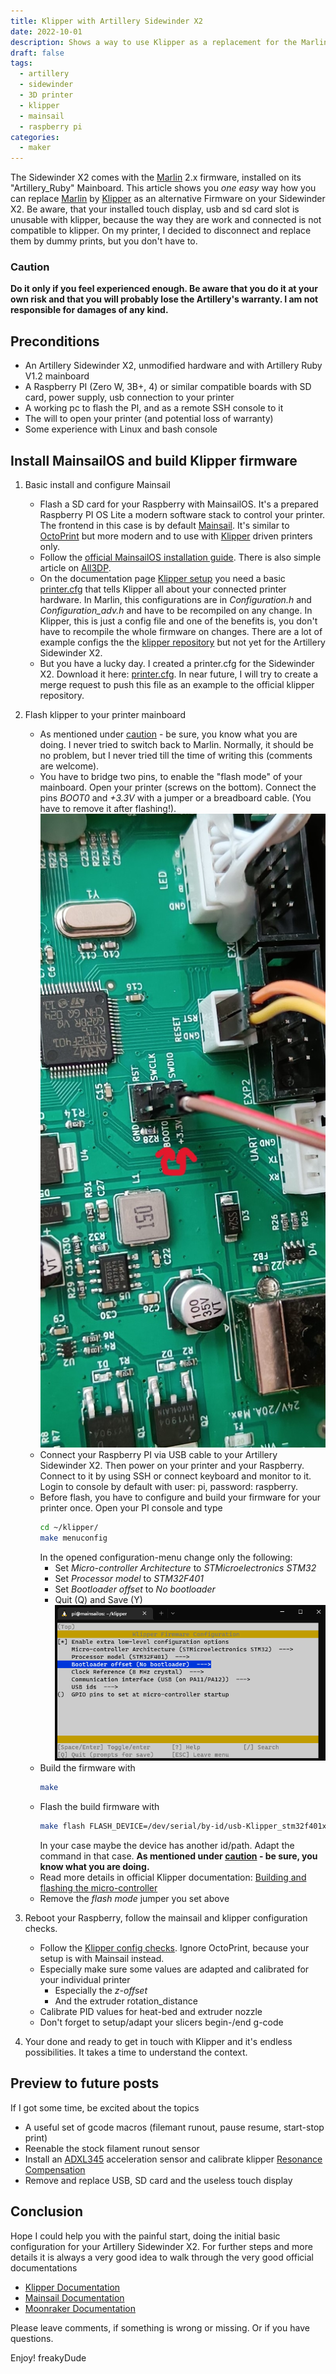 ```yaml
---
title: Klipper with Artillery Sidewinder X2
date: 2022-10-01
description: Shows a way to use Klipper as a replacement for the Marlin firmware with your Sidewinder X2
draft: false
tags: 
  - artillery
  - sidewinder
  - 3D printer
  - klipper
  - mainsail
  - raspberry pi
categories:
  - maker
---
```


The Sidewinder X2 comes with the [Marlin](https://marlinfw.org/) 2.x firmware, installed on its "Artillery_Ruby" Mainboard. This article shows you *one easy* way how you can replace [Marlin](https://marlinfw.org/) by [Klipper](https://www.klipper3d.org/) as an alternative Firmware on your Sidewinder X2. 
Be aware, that your installed touch display, usb and sd card slot is unusable with klipper, because the way they are work and connected is not compatible to klipper. On my printer, I decided to disconnect and replace them by dummy prints, but you don't have to.

### Caution 
**Do it only if you feel experienced enough. Be aware that you do it at your own risk and that you will probably lose the Artillery's warranty. I am not responsible for damages of any kind.**

## Preconditions
- An Artillery Sidewinder X2, unmodified hardware and with Artillery Ruby V1.2 mainboard
- A Raspberry PI (Zero W, 3B+, 4) or similar compatible boards with SD card, power supply, usb connection to your printer
- A working pc to flash the PI, and as a remote SSH console to it
- The will to open your printer (and potential loss of warranty)
- Some experience with Linux and bash console 

## Install MainsailOS and build Klipper firmware

1. Basic install and configure Mainsail

   - Flash a SD card for your Raspberry with MainsailOS. It's a prepared Raspberry PI OS Lite a modern software stack to control your printer. The frontend in this case is by default [Mainsail](https://docs.mainsail.xyz/). It's similar to [OctoPrint](https://octoprint.org/) but more modern and to use with [Klipper](https://www.klipper3d.org/) driven printers only. 
   - Follow the [official MainsailOS installation guide](https://docs.mainsail.xyz/setup/mainsail-os). There is also simple article on [All3DP](https://all3dp.com/2/mainsailos-simply-explained/).
   - On the documentation page [Klipper setup](https://docs.mainsail.xyz/setup/mainsailos/klipper-setup) you need a basic [printer.cfg](https://github.com/freakydude/klipper/blob/swx2-example/config/printer-artillery-sidewinder-x2-2022.cfg) that tells Klipper all about your connected printer hardware. In Marlin, this configurations are in *Configuration.h* and *Configuration_adv.h* and have to be recompiled on any change. In Klipper, this is just a config file and one of the benefits is, you don't have to recompile the whole firmware on changes. There are a lot of example configs the the [klipper repository](https://github.com/Klipper3d/klipper/tree/master/config) but not yet for the Artillery Sidewinder X2. 
   - But you have a lucky day. I created a printer.cfg for the Sidewinder X2. Download it here: [printer.cfg](https://github.com/freakydude/klipper/blob/swx2-example/config/printer-artillery-sidewinder-x2-2022.cfg). In near future, I will try to create a merge request to push this file as an example to the official klipper repository. 

2. Flash klipper to your printer mainboard
   - As mentioned under [caution](#caution) - be sure, you know what you are doing. I never tried to switch back to Marlin. Normally, it should be no problem, but I never tried till the time of writing this (comments are welcome).
   - You have to bridge two pins, to enable the "flash mode" of your mainboard. Open your printer (screws on the bottom). Connect the pins *BOOT0* and *+3.3V* with a jumper or a breadboard cable. (You have to remove it after flashing!).
  ![Bridge the marked pins](images/artillery_ruby_flash_photo.jpg "Bridge the marked pins while flashing")
   - Connect your Raspberry PI via USB cable to your Artillery Sidewinder X2. Then power on your printer and your Raspberry. Connect to it by using SSH or connect keyboard and monitor to it. Login to console by default with user: pi, password: raspberry.
   - Before flash, you have to configure and build your firmware for your printer once. Open your PI console and type
     ```bash
     cd ~/klipper/
     make menuconfig
     ```
     In the opened configuration-menu change only the following:
     - Set *Micro-controller Architecture* to *STMicroelectronics STM32*
     - Set *Processor model* to *STM32F401*
     - Set *Bootloader offset* to *No bootloader*
     - Quit (Q) and Save (Y)
     ![make menuconfig sceenshot](images/make_menuconfig.png "make menuconfig sceenshot")
   - Build the firmware with
     ```bash
     make
     ```
   - Flash the build firmware with
     ```bash
     make flash FLASH_DEVICE=/dev/serial/by-id/usb-Klipper_stm32f401xc_4F006F000351383532393535-if00
     ```
     In your case maybe the device has another id/path. Adapt the command in that case. **As mentioned under [caution](#caution) - be sure, you know what you are doing.**
   - Read more details in official Klipper documentation: [Building and flashing the micro-controller ](https://www.klipper3d.org/Installation.html#building-and-flashing-the-micro-controller)
   - Remove the *flash mode* jumper you set above

3. Reboot your Raspberry, follow the mainsail and klipper configuration checks. 
   - Follow the [Klipper config checks](https://www.klipper3d.org/Config_checks.html). Ignore OctoPrint, because your setup is with Mainsail instead.
   - Especially make sure some values are adapted and calibrated for your individual printer
     - Especially the *z-offset*
     - And the extruder rotation_distance
   - Calibrate PID values for heat-bed and extruder nozzle
   - Don't forget to setup/adapt your slicers begin-/end g-code
4. Your done and ready to get in touch with Klipper and it's endless possibilities. It takes a time to understand the context.

## Preview to future posts
If I got some time, be excited about the topics
- A useful set of gcode macros (filemant runout, pause resume, start-stop print)
- Reenable the stock filament runout sensor
- Install an [ADXL345](https://www.analog.com/en/products/adxl345.html#product-evaluationkit) acceleration sensor and calibrate klipper [Resonance Compensation](https://www.klipper3d.org/Resonance_Compensation.html)
- Remove and replace USB, SD card and the useless touch display

## Conclusion
Hope I could help you with the painful start, doing the initial basic configuration for your Artillery Sidewinder X2. For further steps and more details it is always a very good idea to walk through the very good official documentations
- [Klipper Documentation](https://www.klipper3d.org/Overview.html)
- [Mainsail Documentation](https://docs.mainsail.xyz/)
- [Moonraker Documentation](https://moonraker.readthedocs.io/)


Please leave comments, if something is wrong or missing. Or if you have questions.

Enjoy!
freakyDude

